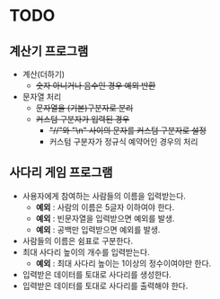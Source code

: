 # TODO

## 계산기 프로그램
* 계산(더하기)
    * ~~숫자 아니거나 음수인 경우 예외 반환~~
* 문자열 처리
    * ~~문자열을 (기본)구분자로 분리~~
    * ~~커스텀 구분자가 입력된 경우~~
        * ~~"//"와 "\n" 사이의 문자를 커스텀 구분자로 설정~~
        * 커스텀 구분자가 정규식 예약어인 경우의 처리 

## 사다리 게임 프로그램
* 사용자에게 참여하는 사람들의 이름을 입력받는다.
    * **예외** : 사람의 이름은 5글자 이하여야 한다.
    * **예외** : 빈문자열을 입력받으면 예외를 발생.
    * **예외** : 공백만 입력받으면 예외를 발생.
* 사람들의 이름은 쉼표로 구분한다.
* 최대 사다리 높이의 개수를 입력받는다.
    * **예외** : 최대 사다리 높이는 1이상의 정수이여야만 한다.
* 입력받은 데이터를 토대로 사다리를 생성한다.
* 입력받은 데이터를 토대로 사다리를 출력해야 한다.

